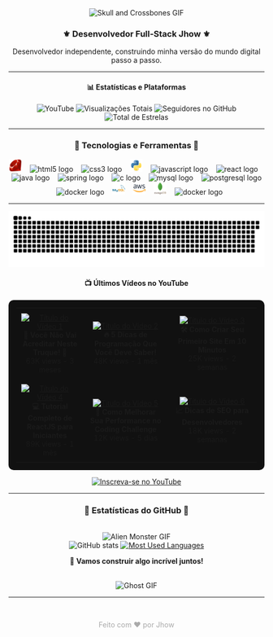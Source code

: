 <div style="text-align: center;" align="center">
  
  <!-- GIF -->
  <img src="https://raw.githubusercontent.com/Tarikul-Islam-Anik/Animated-Fluent-Emojis/master/Emojis/Smilies/Skull%20and%20Crossbones.png" alt="Skull and Crossbones GIF" width="100">

  <h3>⚜️ Desenvolvedor Full-Stack Jhow ⚜️</h3>
  <p>Desenvolvedor independente, construindo minha versão do mundo digital passo a passo.</p>

  <hr>

  <h4>📊 Estatísticas e Plataformas</h4>
  <div>
    <img src="https://img.shields.io/badge/YouTube-500K-red?style=for-the-badge&logo=youtube" alt="YouTube" />
    <img src="https://img.shields.io/badge/Views-10M%2B-blue?style=for-the-badge" alt="Visualizações Totais" />
    <img src="https://img.shields.io/github/followers/xjhowx-upgrates?style=for-the-badge" alt="Seguidores no GitHub" />
    <img src="https://img.shields.io/github/stars/xjhowx-upgrates?style=for-the-badge" alt="Total de Estrelas" />
  </div>

  <hr>

  <h3 align="center">🧰 Tecnologias e Ferramentas 🧰</h3>
  <div align="center">
    <!-- Icons -->
    <img src="https://raw.githubusercontent.com/devicons/devicon/master/icons/ruby/ruby-original.svg" height="25" alt="ruby logo" />
    <img width="8" />
    <img src="https://cdn.jsdelivr.net/gh/devicons/devicon/icons/html5/html5-original.svg" height="25" alt="html5 logo" />
    <img width="8" />
    <img src="https://cdn.jsdelivr.net/gh/devicons/devicon/icons/css3/css3-original.svg" height="25" alt="css3 logo" />
    <img width="8" />
    <img src="https://raw.githubusercontent.com/devicons/devicon/master/icons/python/python-original.svg" height="25" alt="python logo" />
    <img width="8" />
    <img src="https://cdn.jsdelivr.net/gh/devicons/devicon/icons/javascript/javascript-plain.svg" height="25" alt="javascript logo" />
    <img width="8" />
    <img src="https://cdn.jsdelivr.net/gh/devicons/devicon/icons/react/react-original.svg" height="25" alt="react logo" />
    <img width="8" />
    <img src="https://cdn.jsdelivr.net/gh/devicons/devicon/icons/java/java-original.svg" height="25" alt="java logo" />
    <img width="8" />
    <img src="https://cdn.jsdelivr.net/gh/devicons/devicon/icons/spring/spring-original.svg" height="25" alt="spring logo" />
    <img width="8" />
    <img src="https://cdn.jsdelivr.net/gh/devicons/devicon/icons/c/c-original.svg" height="25" alt="c logo" />
    <img width="8" />
    <img src="https://cdn.jsdelivr.net/gh/devicons/devicon/icons/mysql/mysql-original.svg" height="25" alt="mysql logo" />
    <img width="8" />
    <img src="https://cdn.jsdelivr.net/gh/devicons/devicon/icons/postgresql/postgresql-original.svg" height="25" alt="postgresql logo" />
    <img width="8" />
    <img src="https://cdn.jsdelivr.net/gh/devicons/devicon/icons/docker/docker-original.svg" height="25" alt="docker logo" />
    <img width="8" />
    <img src="https://raw.githubusercontent.com/devicons/devicon/master/icons/mysql/mysql-original-wordmark.svg" height="25" alt="docker logo" />
    <img width="8" />
    <img src="https://raw.githubusercontent.com/devicons/devicon/master/icons/amazonwebservices/amazonwebservices-original-wordmark.svg" height="25" alt="docker logo" />
    <img width="8" />
    <img src="https://raw.githubusercontent.com/devicons/devicon/master/icons/mongodb/mongodb-original-wordmark.svg" height="25" alt="docker logo" />
    <img width="8" />
    <img src="https://www.vectorlogo.zone/logos/git-scm/git-scm-icon.svg" height="25" alt="docker logo" />
  </div>

  <hr>
  
  <picture align="center">
    <source media="(prefers-color-scheme: dark)" srcset="https://raw.githubusercontent.com/xjhowx-upgrates/xjhowx-upgrates/output/github-contribution-grid-snake-dark.svg">
        <source media="(prefers-color-scheme: light)" srcset="https://raw.githubusercontent.com/xjhowx-upgrates/xjhowx-upgrates/output/github-contribution-grid-snake.svg">
    <img src="https://raw.githubusercontent.com/xjhowx-upgrates/xjhowx-upgrates/output/github-contribution-grid-snake.svg" alt="GitHub Contribution Snake">
  </picture>

  <h4>📺 Últimos Vídeos no YouTube</h4>
  <table align="center" style="background-color:#111111; padding: 15px; border-radius: 10px;">
    <tr>
      <td style="padding: 10px;">
        <a href="https://youtu.be/IobwwOUJkFk" target="_blank">
          <img src="https://i.ytimg.com/vi/IobwwOUJkFk/hqdefault.jpg?sqp=-oaymwFBCNACELwBSFryq4qpAzMIARUAAIhCGAHYAQHiAQoIGBACGAY4AUAB8AEB-AH-CYAC0AWKAgwIABABGGUgZShlMA8=&rs=AOn4CLBLWstB5mKeMutTuIi6_6U1XRLIww" width="280" alt="Título do Vídeo 1">
        </a>
        <br>
        <strong>🎯 Você Não Vai Acreditar Neste Truque! 🚀</strong>
        <br>
        63K views - 3 meses
      </td>
      <td style="padding: 10px;">
        <a href="https://youtu.be/IobwwOUJkFk" target="_blank">
          <img src="https://i.ytimg.com/vi/IobwwOUJkFk/hqdefault.jpg?sqp=-oaymwFBCNACELwBSFryq4qpAzMIARUAAIhCGAHYAQHiAQoIGBACGAY4AUAB8AEB-AH-CYAC0AWKAgwIABABGGUgZShlMA8=&rs=AOn4CLBLWstB5mKeMutTuIi6_6U1XRLIww" width="280" alt="Título do Vídeo 2">
        </a>
        <br>
        <strong>🔥 5 Dicas de Programação Que Você Deve Saber!</strong>
        <br>
        48K views - 1 mês
      </td>
      <td style="padding: 10px;">
        <a href="https://youtu.be/IobwwOUJkFk" target="_blank">
          <img src="https://i.ytimg.com/vi/IobwwOUJkFk/hqdefault.jpg?sqp=-oaymwFBCNACELwBSFryq4qpAzMIARUAAIhCGAHYAQHiAQoIGBACGAY4AUAB8AEB-AH-CYAC0AWKAgwIABABGGUgZShlMA8=&rs=AOn4CLBLWstB5mKeMutTuIi6_6U1XRLIww" width="280" alt="Título do Vídeo 3">
        </a>
        <br>
        <strong>🛠️ Como Criar Seu Primeiro Site Em 10 Minutos</strong>
        <br>
        25K views - 2 semanas
      </td>
    </tr>
    <tr>
      <td style="padding: 10px;">
        <a href="https://youtu.be/IobwwOUJkFk" target="_blank">
          <img src="https://i.ytimg.com/vi/IobwwOUJkFk/hqdefault.jpg?sqp=-oaymwFBCNACELwBSFryq4qpAzMIARUAAIhCGAHYAQHiAQoIGBACGAY4AUAB8AEB-AH-CYAC0AWKAgwIABABGGUgZShlMA8=&rs=AOn4CLBLWstB5mKeMutTuIi6_6U1XRLIww" width="280" alt="Título do Vídeo 4">
        </a>
        <br>
        <strong>💻 Tutorial Completo de ReactJS para Iniciantes</strong>
        <br>
        89K views - 1 mês
      </td>
      <td style="padding: 10px;">
        <a href="https://youtu.be/IobwwOUJkFk" target="_blank">
          <img src="https://i.ytimg.com/vi/IobwwOUJkFk/hqdefault.jpg?sqp=-oaymwFBCNACELwBSFryq4qpAzMIARUAAIhCGAHYAQHiAQoIGBACGAY4AUAB8AEB-AH-CYAC0AWKAgwIABABGGUgZShlMA8=&rs=AOn4CLBLWstB5mKeMutTuIi6_6U1XRLIww" width="280" alt="Título do Vídeo 5">
        </a>
        <br>
        <strong>🚀 Como Melhorar Sua Performance no Coding Challenge</strong>
        <br>
        12K views - 5 dias
      </td>
      <td style="padding: 10px;">
        <a href="https://youtu.be/IobwwOUJkFk" target="_blank">
          <img src="https://i.ytimg.com/vi/IobwwOUJkFk/hqdefault.jpg?sqp=-oaymwFBCNACELwBSFryq4qpAzMIARUAAIhCGAHYAQHiAQoIGBACGAY4AUAB8AEB-AH-CYAC0AWKAgwIABABGGUgZShlMA8=&rs=AOn4CLBLWstB5mKeMutTuIi6_6U1XRLIww" width="280" alt="Título do Vídeo 6">
        </a>
        <br>
        <strong>📈 Dicas de SEO para Desenvolvedores</strong>
        <br>
        18K views - 2 semanas
      </td>
    </tr>
  </table>

  <a href="https://www.youtube.com/@canal.do.xjhowx" target="_blank">
    <img src="https://img.shields.io/badge/Youtube-Subscribe-red?style=for-the-badge&logo=youtube" alt="Inscreva-se no YouTube" />
  </a>

  <hr>

  <div style="text-align: center;" align="center">
    <h3> 🚀 Estatísticas do GitHub 🚀 </h3>
    <br>
    <img src="https://raw.githubusercontent.com/Tarikul-Islam-Anik/Animated-Fluent-Emojis/master/Emojis/Objects/X-Ray.png" alt="Alien Monster GIF" width="50">
    <br>
    
  <img src="https://github-readme-stats-git-masterrstaa-rickstaa.vercel.app/api?username=xjhowx-upgrates&hide_title=true&show_icons=true&include_all_commits=false&count_private=true&line_height=25&hide=issues&bg_color=0D1117&title_color=6eaf6b&text_color=FFF&border_radius=3&border_color=0D1117&icon_color=6eaf6b&theme=dark" alt="GitHub stats">

<a href="https://github.com/xjhowx-upgrates/github-readme-stats" target="_blank">
 
<img src="https://github-readme-stats-git-masterrstaa-rickstaa.vercel.app/api/top-langs/?username=xjhowx-upgrates&line_height=10&card_width=290&layout=compact&hide_title=false&count_private=true&langs_count=4&show_icons=true&title_color=6eaf6b&hide=html,scss,less&bg_color=0D1117&text_color=8B8B8B&border_radius=3&border_color=0D1117&count_private=true" alt="Most Used Languages">
    </a>
  </div>

  <p>💬 <strong>Vamos construir algo incrível juntos!</strong></p>
  <br>
  <img src="https://raw.githubusercontent.com/Tarikul-Islam-Anik/Animated-Fluent-Emojis/master/Emojis/Smilies/Ghost.png" alt="Ghost GIF" width="50">

  <hr>
  
  <br>
  <footer>
    <p style="text-align: center; color: #aaa;">Feito com ❤️ por Jhow</p>
  </footer>
</div>
